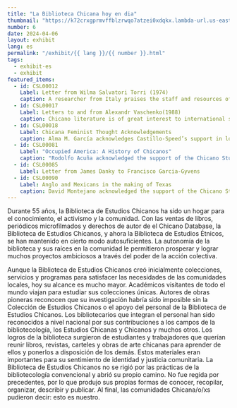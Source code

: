 ```yaml
---
title: "La Biblioteca Chicana hoy en dia"
thumbnail: "https://k72crxgprmvffblzrwqo7atzei0xdqkx.lambda-url.us-east-1.on.aws/iiif/2/bibliopolitica_CSL00012_CSL00012_002/820,203,2060,1774/full/0/default.jpg"
number: 6
date: 2024-04-06
layout: exhibit
lang: es
permalink: "/exhibit/{{ lang }}/{{ number }}.html"
tags: 
  - exhibit-es
  - exhibit
featured_items:
  - id: CSL00012
    Label: Letter from Wilma Salvatori Torri (1974)
    caption: A researcher from Italy praises the staff and resources of the Chicano Studies Library as well as its function as a meeting place for Chicanos.
  - id: CSL00017
    Label: Letters to and from Alexandr Vaschenko(1988)
    caption: Chicano literature is of great interest to international scholars. A researcher from Moscow was grateful for the materials he found in the Chicano Studies Library in 1987.
  - id: CSL00018
    Label: Chicana Feminist Thought Acknowledgements
    caption: Alma M. García acknowledges Castillo-Speed’s support in locating documents on Chicana Feminist Thought
  - id: CSL00081
    Label: "Occupied America: A History of Chicanos"
    caption: "Rodolfo Acuña acknowledged the support of the Chicano Studies Library at UC Berkeley in the seminal text Occupied America: A History of Chicanos"
  - id: CSL00085
    Label: Letter from James Danky to Francisco Garcia-Gyvens
  - id: CSL00090
    Label: Anglo and Mexicans in the making of Texas
    caption: David Montejano acknowledged the support of the Chicano Studies Library at UC Berkeley in the seminal text Anglos and Mexican in the Making of Texas, 1836-1986  
---
```

Durante 55 años, la Biblioteca de Estudios Chicanos ha sido un hogar para el conocimiento, el activismo y la comunidad. Con las ventas de libros, periódicos microfilmados y derechos de autor de el Chicano Database, la Biblioteca de Estudios Chicanos, y ahora la Biblioteca de Estudios Étnicos, se han mantenido en cierto modo autosuficientes. La autonomía de la biblioteca y sus raíces en la comunidad le permitieron prosperar y lograr muchos proyectos ambiciosos a través del poder de la acción colectiva.

Aunque la Biblioteca de Estudios Chicanos creó inicialmente colecciones, servicios y programas para satisfacer las necesidades de las comunidades locales, hoy su alcance es mucho mayor. Académicos visitantes de todo el mundo viajan para estudiar sus colecciones únicas. Autores de obras pioneras reconocen que su investigación habría sido imposible sin la Colección de Estudios Chicanos o el apoyo del personal de la Biblioteca de Estudios Chicanos. Los bibliotecarios que integran el personal han sido reconocidos a nivel nacional por sus contribuciones a los campos de la bibliotecología, los Estudios Chicanas y Chicanos y muchos otros.  Los logros de la biblioteca surgieron de estudiantes y trabajadores que querían reunir libros, revistas, carteles y obras de arte chicanas para aprender de ellos y ponerlos a disposición de los demás. Estos materiales eran importantes para su sentimiento de identidad y justicia comunitaria. La Biblioteca de Estudios Chicanos no se rigió por las prácticas de la bibliotecología convencional y abrió su propio camino. No fue regida por precedentes, por lo que produjo sus propias formas de conocer, recopilar, organizar, describir y publicar. Al final, las comunidades Chicana/o/xs pudieron decir: esto es nuestro.
